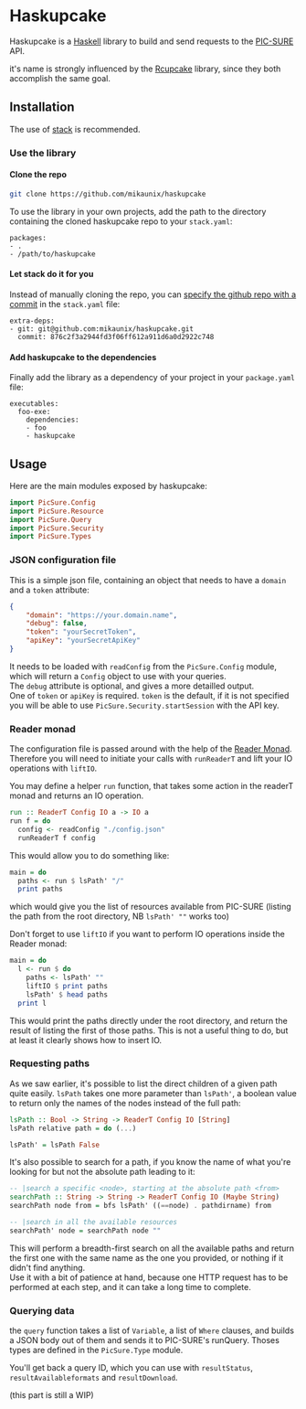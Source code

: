 # Haskupcake

Haskupcake is a [Haskell](https://www.haskell.org/) library to build and send requests to the [PIC-SURE](http://bd2k-picsure.hms.harvard.edu/) API.

it's name is strongly influenced by the [Rcupcake](https://github.com/hms-dbmi/Rcupcake) library, since they both accomplish the same goal.

## Installation

The use of [stack](https://docs.haskellstack.org/en/stable/install_and_upgrade/) is recommended.


### Use the library

#### Clone the repo

```sh
git clone https://github.com/mikaunix/haskupcake
```

To use the library in your own projects, add the path to the directory containing the cloned haskupcake repo to your `stack.yaml`:

```
packages:
- .
- /path/to/haskupcake
```
#### Let stack do it for you

Instead of manually cloning the repo, you can [specify the github repo with a commit](https://github.com/commercialhaskell/stack/blob/master/doc/yaml_configuration.md#git-and-mercurial-repos) in the `stack.yaml` file:

```
extra-deps:
- git: git@github.com:mikaunix/haskupcake.git
  commit: 876c2f3a2944fd3f06ff612a911d6a0d2922c748
```

#### Add haskupcake to the dependencies

Finally add the library as a dependency of your project in your `package.yaml` file:

```
executables:
  foo-exe:
    dependencies:
    - foo
    - haskupcake
```

## Usage

Here are the main modules exposed by haskupcake:

```haskell
import PicSure.Config
import PicSure.Resource
import PicSure.Query
import PicSure.Security
import PicSure.Types
```

### JSON configuration file

This is a simple json file, containing an object that needs to have a `domain` and a `token` attribute:

```json
{
	"domain": "https://your.domain.name",
	"debug": false,
	"token": "yourSecretToken",
	"apiKey": "yourSecretApiKey"
}
```

It needs to be loaded with `readConfig` from the `PicSure.Config` module, which will return a `Config` object to use with your queries.  
The `debug` attribute is optional, and gives a more detailled output.  
One of `token` or `apiKey` is required. `token` is the default, if it is not specified you will be able to use `PicSure.Security.startSession` with the API key.

### Reader monad

The configuration file is passed around with the help of the [Reader Monad](https://wiki.haskell.org/All_About_Monads#The_Reader_monad).
Therefore you will need to initiate your calls with `runReaderT` and lift your IO operations with `liftIO`.

You may define a helper `run` function, that takes some action in the readerT monad and returns an IO operation.

```haskell
run :: ReaderT Config IO a -> IO a
run f = do
  config <- readConfig "./config.json"
  runReaderT f config
```

This would allow you to do something like:

```haskell
main = do
  paths <- run $ lsPath' "/"
  print paths
```

which would give you the list of resources available from PIC-SURE (listing the path from the root directory, NB `lsPath' ""` works too)

Don't forget to use `liftIO` if you want to perform IO operations inside the Reader monad:

```haskell
main = do
  l <- run $ do
    paths <- lsPath' ""
    liftIO $ print paths
    lsPath' $ head paths
  print l
```

This would print the paths directly under the root directory, and return the result of listing the first of those paths. This is not a useful thing to do, but at least it clearly shows how to insert IO.

### Requesting paths

As we saw earlier, it's possible to list the direct children of a given path quite easily. `lsPath` takes one more parameter than `lsPath'`, a boolean value to return only the names of the nodes instead of the full path:

```haskell
lsPath :: Bool -> String -> ReaderT Config IO [String]
lsPath relative path = do (...)

lsPath' = lsPath False
```

It's also possible to search for a path, if you know the name of what you're looking for but not the absolute path leading to it:

```haskell
-- |search a specific <node>, starting at the absolute path <from>
searchPath :: String -> String -> ReaderT Config IO (Maybe String)
searchPath node from = bfs lsPath' ((==node) . pathdirname) from

-- |search in all the available resources
searchPath' node = searchPath node ""
```

This will perform a breadth-first search on all the available paths and return the first one with the same name as the one you provided, or nothing if it didn't find anything.  
Use it with a bit of patience at hand, because one HTTP request has to be performed at each step, and it can take a long time to complete.

### Querying data

the `query` function takes a list of `Variable`, a list of `Where` clauses, and builds a JSON body out of them and sends it to PIC-SURE's runQuery. Thoses types are defined in the `PicSure.Type` module.

You'll get back a query ID, which you can use with `resultStatus`, `resultAvailableformats` and `resultDownload`.

(this part is still a WIP)
